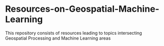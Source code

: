 # Resources-on-Geospatial-Machine-Learning
This repository consists of resources leading to topics intersecting Geospatial Processing and Machine Learning areas
